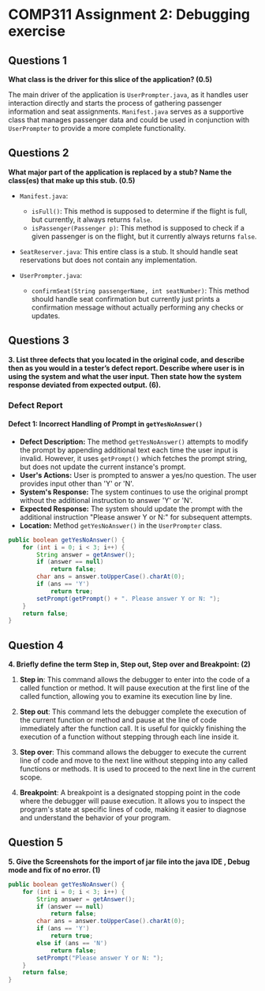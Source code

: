 # COMP311 Assignment 2: Debugging exercise

## Questions 1

**What class is the driver for this slice of the application? (0.5)**

The main driver of the application is `UserPrompter.java`, as it handles user interaction directly and starts the process of gathering passenger information and seat assignments. `Manifest.java` serves as a supportive class that manages passenger data and could be used in conjunction with `UserPrompter` to provide a more complete functionality.

## Questions 2

**What major part of the application is replaced by a stub? Name the class(es) that make up this stub. (0.5)**

- `Manifest.java`:
  - `isFull()`: This method is supposed to determine if the flight is full, but currently, it always returns `false`.
  - `isPassenger(Passenger p)`: This method is supposed to check if a given passenger is on the flight, but it currently always returns `false`.

- `SeatReserver.java`: This entire class is a stub. It should handle seat reservations but does not contain any implementation.

- `UserPrompter.java`:
  - `confirmSeat(String passengerName, int seatNumber)`: This method should handle seat confirmation but currently just prints a confirmation message without actually performing any checks or updates.

## Questions 3

**3. List three defects that you located in the original code, and describe then as you would in a tester’s defect report. Describe where user is in using the system and what the user input. Then state how the system response deviated from expected output. (6).**

### Defect Report

#### Defect 1: Incorrect Handling of Prompt in `getYesNoAnswer()`

- **Defect Description:** The method `getYesNoAnswer()` attempts to modify the prompt by appending additional text each time the user input is invalid. However, it uses `getPrompt()` which fetches the prompt string, but does not update the current instance's prompt.
- **User's Actions:** User is prompted to answer a yes/no question. The user provides input other than 'Y' or 'N'.
- **System's Response:** The system continues to use the original prompt without the additional instruction to answer 'Y' or 'N'.
- **Expected Response:** The system should update the prompt with the additional instruction "Please answer Y or N:" for subsequent attempts.
- **Location:** Method `getYesNoAnswer()` in the `UserPrompter` class.

```java
public boolean getYesNoAnswer() {
	for (int i = 0; i < 3; i++) {
		String answer = getAnswer();
		if (answer == null)
			return false;
		char ans = answer.toUpperCase().charAt(0);
		if (ans == 'Y')
			return true;
		setPrompt(getPrompt() + ". Please answer Y or N: ");
	}
	return false;
}
```

## Question 4

**4. Briefly define the term Step in, Step out, Step over and Breakpoint: (2)**

1. **Step in**: This command allows the debugger to enter into the code of a called function or method. It will pause execution at the first line of the called function, allowing you to examine its execution line by line.

2. **Step out**: This command lets the debugger complete the execution of the current function or method and pause at the line of code immediately after the function call. It is useful for quickly finishing the execution of a function without stepping through each line inside it.

3. **Step over**: This command allows the debugger to execute the current line of code and move to the next line without stepping into any called functions or methods. It is used to proceed to the next line in the current scope.

4. **Breakpoint**: A breakpoint is a designated stopping point in the code where the debugger will pause execution. It allows you to inspect the program's state at specific lines of code, making it easier to diagnose and understand the behavior of your program.

## Question 5

**5. Give the Screenshots for the import of jar file into the java IDE , Debug mode and fix of no error. (1)**

``` java
public boolean getYesNoAnswer() {
    for (int i = 0; i < 3; i++) {
        String answer = getAnswer();
        if (answer == null)
            return false;
        char ans = answer.toUpperCase().charAt(0);
        if (ans == 'Y')
            return true;
        else if (ans == 'N')
            return false;
        setPrompt("Please answer Y or N: ");
    }
    return false;
}
```
